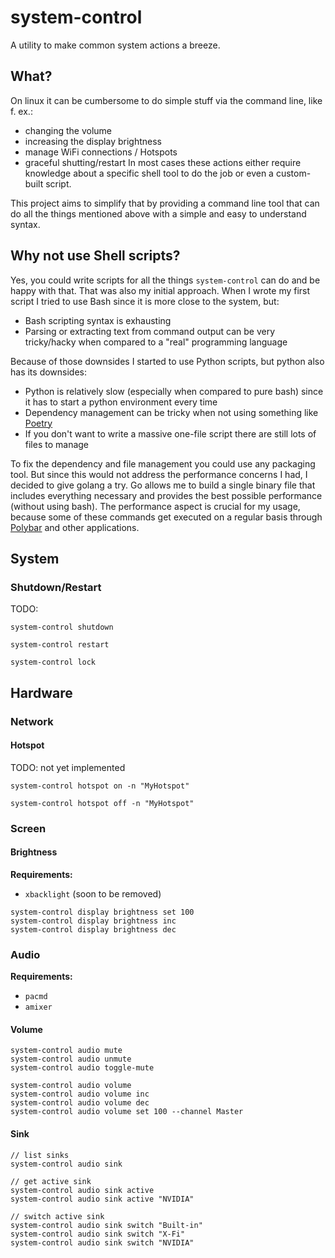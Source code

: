 # system-control

A utility to make common system actions a breeze.

## What?
On linux it can be cumbersome to do simple stuff via the command line, like f. ex.:
* changing the volume
* increasing the display brightness
* manage WiFi connections / Hotspots
* graceful shutting/restart
In most cases these actions either require knowledge about a specific shell tool
to do the job or even a custom-built script.

This project aims to simplify that by providing a command line tool that
can do all the things mentioned above with a simple and easy to understand syntax.

## Why not use Shell scripts?
Yes, you could write scripts for all the things
`system-control` can do and be happy with that. That was also my initial approach.
When I wrote my first script I tried to use Bash since it is more
close to the system, but:

* Bash scripting syntax is exhausting
* Parsing or extracting text from command output can be very tricky/hacky when compared to a "real" programming language

Because of those downsides I started to use Python scripts, but python also has its downsides:

* Python is relatively slow (especially when compared to pure bash) since it has to start a python environment every time
* Dependency management can be tricky when not using something like [Poetry](https://github.com/python-poetry/poetry)
* If you don't want to write a massive one-file script there are still lots of files to manage

To fix the dependency and file management you could use any packaging tool. But since this would
not address the performance concerns I had, I decided to give golang a try. Go allows me to build
a single binary file that includes everything necessary and provides the best possible performance
(without using bash). The performance aspect is crucial for my usage, because some of these commands
 get executed on a regular basis through [Polybar](https://github.com/polybar/polybar) and other 
 applications.

## System

### Shutdown/Restart

TODO:

```shell script
system-control shutdown
```

```shell script
system-control restart
```

```shell script
system-control lock
```

## Hardware

### Network

#### Hotspot

TODO: not yet implemented

```shell script
system-control hotspot on -n "MyHotspot"
```

```shell script
system-control hotspot off -n "MyHotspot"
```

### Screen

#### Brightness

**Requirements:**
* `xbacklight` (soon to be removed)

```shell script
system-control display brightness set 100
system-control display brightness inc
system-control display brightness dec
```

### Audio

**Requirements:**
* `pacmd`
* `amixer`

#### Volume

```shell script
system-control audio mute
system-control audio unmute
system-control audio toggle-mute
```

```shell script
system-control audio volume
system-control audio volume inc
system-control audio volume dec
system-control audio volume set 100 --channel Master
```

#### Sink

```shell script
// list sinks
system-control audio sink

// get active sink
system-control audio sink active
system-control audio sink active "NVIDIA"

// switch active sink
system-control audio sink switch "Built-in"
system-control audio sink switch "X-Fi"
system-control audio sink switch "NVIDIA"
```